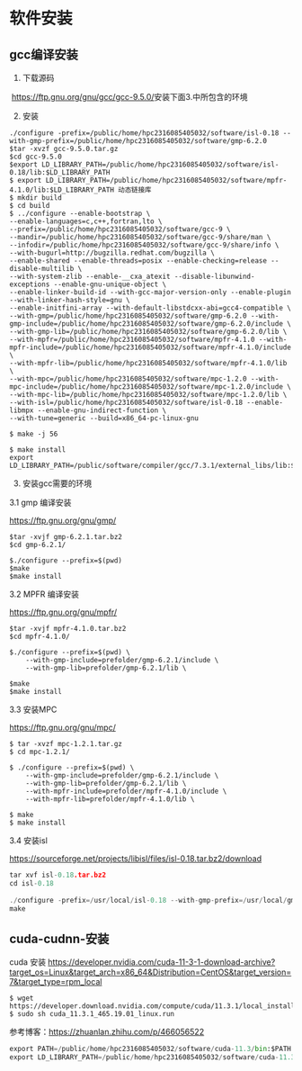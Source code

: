 # 软件安装

## gcc编译安装

1. 下载源码

​		https://ftp.gnu.org/gnu/gcc/gcc-9.5.0/
​		安装下面3.中所包含的环境

2. 安装

```shell
./configure -prefix=/public/home/hpc2316085405032/software/isl-0.18 --with-gmp-prefix=/public/home/hpc2316085405032/software/gmp-6.2.0
$tar -xvzf gcc-9.5.0.tar.gz
$cd gcc-9.5.0
$export LD_LIBRARY_PATH=/public/home/hpc2316085405032/software/isl-0.18/lib:$LD_LIBRARY_PATH
$ export LD_LIBRARY_PATH=/public/home/hpc2316085405032/software/mpfr-4.1.0/lib:$LD_LIBRARY_PATH 动态链接库
$ mkdir build
$ cd build 
$ ../configure --enable-bootstrap \
--enable-languages=c,c++,fortran,lto \
--prefix=/public/home/hpc2316085405032/software/gcc-9 \
--mandir=/public/home/hpc2316085405032/software/gcc-9/share/man \
--infodir=/public/home/hpc2316085405032/software/gcc-9/share/info \
--with-bugurl=http://bugzilla.redhat.com/bugzilla \
--enable-shared --enable-threads=posix --enable-checking=release --disable-multilib \
--with-system-zlib --enable-__cxa_atexit --disable-libunwind-exceptions --enable-gnu-unique-object \
--enable-linker-build-id --with-gcc-major-version-only --enable-plugin --with-linker-hash-style=gnu \
--enable-initfini-array --with-default-libstdcxx-abi=gcc4-compatible \
--with-gmp=/public/home/hpc2316085405032/software/gmp-6.2.0 --with-gmp-include=/public/home/hpc2316085405032/software/gmp-6.2.0/include \
--with-gmp-lib=/public/home/hpc2316085405032/software/gmp-6.2.0/lib \
--with-mpfr=/public/home/hpc2316085405032/software/mpfr-4.1.0 --with-mpfr-include=/public/home/hpc2316085405032/software/mpfr-4.1.0/include \
--with-mpfr-lib=/public/home/hpc2316085405032/software/mpfr-4.1.0/lib \
--with-mpc=/public/home/hpc2316085405032/software/mpc-1.2.0 --with-mpc-include=/public/home/hpc2316085405032/software/mpc-1.2.0/include \
--with-mpc-lib=/public/home/hpc2316085405032/software/mpc-1.2.0/lib \
--with-isl=/public/home/hpc2316085405032/software/isl-0.18 --enable-libmpx --enable-gnu-indirect-function \
--with-tune=generic --build=x86_64-pc-linux-gnu

$ make -j 56

$ make install
export LD_LIBRARY_PATH=/public/software/compiler/gcc/7.3.1/external_libs/lib:$LD_LIBRARY_PATH
```

3. 安装gcc需要的环境

3.1 gmp 编译安装

https://ftp.gnu.org/gnu/gmp/

```shell
$tar -xvjf gmp-6.2.1.tar.bz2
$cd gmp-6.2.1/

$./configure --prefix=$(pwd)
$make
$make install
```

3.2 MPFR 编译安装

https://ftp.gnu.org/gnu/mpfr/

```shell
$tar -xvjf mpfr-4.1.0.tar.bz2
$cd mpfr-4.1.0/

$./configure --prefix=$(pwd) \
    --with-gmp-include=prefolder/gmp-6.2.1/include \
    --with-gmp-lib=prefolder/gmp-6.2.1/lib \

$make
$make install
```

3.3 安装MPC

https://ftp.gnu.org/gnu/mpc/
```shell
$ tar -xvzf mpc-1.2.1.tar.gz
$ cd mpc-1.2.1/

$ ./configure --prefix=$(pwd) \
    --with-gmp-include=prefolder/gmp-6.2.1/include \
    --with-gmp-lib=prefolder/gmp-6.2.1/lib \
    --with-mpfr-include=prefolder/mpfr-4.1.0/include \
    --with-mpfr-lib=prefolder/mpfr-4.1.0/lib \

$ make
$ make install
```

3.4 安装isl 

https://sourceforge.net/projects/libisl/files/isl-0.18.tar.bz2/download

```c++
tar xvf isl-0.18.tar.bz2
cd isl-0.18
 
./configure -prefix=/usr/local/isl-0.18 --with-gmp-prefix=/usr/local/gmp-6.1.0
make

```



## cuda-cudnn-安装

cuda 安装 https://developer.nvidia.com/cuda-11-3-1-download-archive?target_os=Linux&target_arch=x86_64&Distribution=CentOS&target_version=7&target_type=rpm_local

```shell
$ wget https://developer.download.nvidia.com/compute/cuda/11.3.1/local_installers/cuda_11.3.1_465.19.01_linux.run
$ sudo sh cuda_11.3.1_465.19.01_linux.run
```


参考博客：https://zhuanlan.zhihu.com/p/466056522



```python
export PATH=/public/home/hpc2316085405032/software/cuda-11.3/bin:$PATH
export LD_LIBRARY_PATH=/public/home/hpc2316085405032/software/cuda-11.3/lib64:/public/home/hpc2316085405032/software/cuda-11.3/mylib/lib64:$LD_LIBRARY_PATH
```
